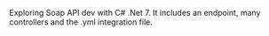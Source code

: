 
Exploring Soap API dev with C# .Net 7.
It includes an endpoint, many controllers and the .yml integration file.
